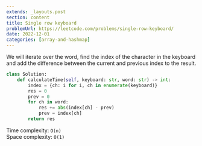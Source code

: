 ```yaml
---
extends: _layouts.post
section: content
title: Single row keyboard
problemUrl: https://leetcode.com/problems/single-row-keyboard/
date: 2022-12-01
categories: [array-and-hashmap]
---
```


We will iterate over the word, find the index of the character in the keyboard and add the difference between the current and previous index to the result.

```python
class Solution:
    def calculateTime(self, keyboard: str, word: str) -> int:
        index = {ch: i for i, ch in enumerate(keyboard)}
        res = 0
        prev = 0
        for ch in word:
            res += abs(index[ch] - prev)
            prev = index[ch]
        return res
```

Time complexity: `O(n)` <br/>
Space complexity: `O(1)`